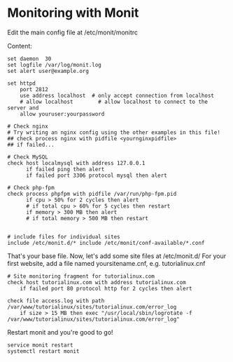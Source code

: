 # Monitoring with Monit

Edit the main config file at /etc/monit/monitrc

Content:

    set daemon  30
    set logfile /var/log/monit.log
    set alert user@example.org

    set httpd
        port 2812
        use address localhost  # only accept connection from localhost
        # allow localhost        # allow localhost to connect to the server and
        allow youruser:yourpassword

    # Check nginx
    # Try writing an nginx config using the other examples in this file!
    ## check process nginx with pidfile <yournginxpidfile>
    ## if failed...

    # Check MySQL
    check host localmysql with address 127.0.0.1
          if failed ping then alert        
          if failed port 3306 protocol mysql then alert

    # Check php-fpm
    check process phpfpm with pidfile /var/run/php-fpm.pid
          if cpu > 50% for 2 cycles then alert
          # if total cpu > 60% for 5 cycles then restart
          if memory > 300 MB then alert
          # if total memory > 500 MB then restart


    # include files for individual sites
    include /etc/monit.d/* include /etc/monit/conf-available/*.conf



That's your base file. Now, let's add some site files at /etc/monit.d/
For your first website, add a file named yoursitename.cnf, e.g. tutorialinux.cnf

    # Site monitoring fragment for tutorialinux.com
    check host tutorialinux.com with address tutorialinux.com
        if failed port 80 protocol http for 2 cycles then alert

    check file access.log with path /var/www/tutorialinux/sites/tutorialinux.com/error_log
        if size > 15 MB then exec "/usr/local/sbin/logrotate -f /var/www/tutorialinux/sites/tutorialinux.com/error_log"


Restart monit and you're good to go!

    service monit restart
    systemctl restart monit
